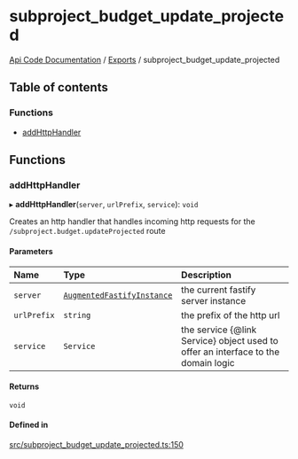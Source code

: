# subproject\_budget\_update\_projected
 
[Api Code Documentation](../README.md) / [Exports](../modules.md) / subproject\_budget\_update\_projected

## Table of contents

### Functions

- [addHttpHandler](subproject_budget_update_projected.md#addhttphandler)

## Functions

### addHttpHandler

▸ **addHttpHandler**(`server`, `urlPrefix`, `service`): `void`

Creates an http handler that handles incoming http requests for the `/subproject.budget.updateProjected` route

#### Parameters

| Name | Type | Description |
| :------ | :------ | :------ |
| `server` | [`AugmentedFastifyInstance`](../interfaces/types.AugmentedFastifyInstance.md) | the current fastify server instance |
| `urlPrefix` | `string` | the prefix of the http url |
| `service` | `Service` | the service {@link Service} object used to offer an interface to the domain logic |

#### Returns

`void`

#### Defined in

[src/subproject_budget_update_projected.ts:150](https://github.com/openkfw/TruBudget/blob/f6ee764/api/src/subproject_budget_update_projected.ts#L150)
